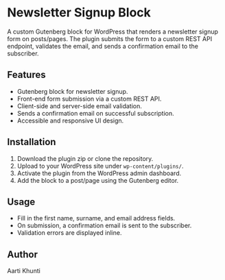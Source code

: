 # Newsletter Signup Block

A custom Gutenberg block for WordPress that renders a newsletter signup form on posts/pages. The plugin submits the form to a custom REST API endpoint, validates the email, and sends a confirmation email to the subscriber.

## Features

- Gutenberg block for newsletter signup.
- Front-end form submission via a custom REST API.
- Client-side and server-side email validation.
- Sends a confirmation email on successful subscription.
- Accessible and responsive UI design.

## Installation

1. Download the plugin zip or clone the repository.
2. Upload to your WordPress site under `wp-content/plugins/`.
3. Activate the plugin from the WordPress admin dashboard.
4. Add the block to a post/page using the Gutenberg editor.

## Usage

- Fill in the first name, surname, and email address fields.
- On submission, a confirmation email is sent to the subscriber.
- Validation errors are displayed inline.

## Author

Aarti Khunti

